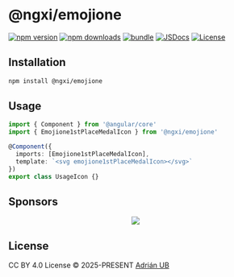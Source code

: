 # @ngxi/emojione

[![npm version][npm-version-src]][npm-version-href]
[![npm downloads][npm-downloads-src]][npm-downloads-href]
[![bundle][bundle-src]][bundle-href]
[![JSDocs][jsdocs-src]][jsdocs-href]
[![License][license-src]][license-href]

## Installation

```sh
npm install @ngxi/emojione
```

## Usage

```ts
import { Component } from '@angular/core'
import { Emojione1stPlaceMedalIcon } from '@ngxi/emojione'

@Component({
  imports: [Emojione1stPlaceMedalIcon],
  template: `<svg emojione1stPlaceMedalIcon></svg>`
})
export class UsageIcon {}
```

## Sponsors

<p align="center">
  <a href="https://cdn.jsdelivr.net/gh/adrian-ub/static/sponsors.svg">
    <img src='https://cdn.jsdelivr.net/gh/adrian-ub/static/sponsors.svg'/>
  </a>
</p>

## License

CC BY 4.0 License © 2025-PRESENT [Adrián UB](https://github.com/adrian-ub)

<!-- Badges -->

[npm-version-src]: https://img.shields.io/npm/v/@ngxi/emojione?style=flat&colorA=080f12&colorB=1fa669
[npm-version-href]: https://npmjs.com/package/@ngxi/emojione
[npm-downloads-src]: https://img.shields.io/npm/dm/@ngxi/emojione?style=flat&colorA=080f12&colorB=1fa669
[npm-downloads-href]: https://npmjs.com/package/@ngxi/emojione
[bundle-src]: https://img.shields.io/bundlephobia/minzip/@ngxi/emojione?style=flat&colorA=080f12&colorB=1fa669&label=minzip
[bundle-href]: https://bundlephobia.com/result?p=@ngxi/emojione
[license-src]: https://img.shields.io/npm/l/@ngxi/emojione?style=flat&colorA=080f12&colorB=1fa669
[license-href]: https://github.com/adrian-ub/ngxi/blob/main/LICENSE
[jsdocs-src]: https://img.shields.io/badge/jsdocs-reference-080f12?style=flat&colorA=080f12&colorB=1fa669
[jsdocs-href]: https://www.jsdocs.io/package/@ngxi/emojione
